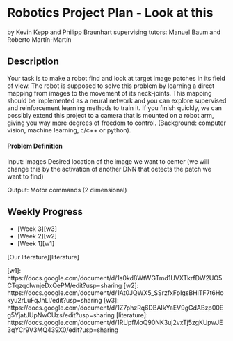 # Robotics Project Plan - Look at this
by Kevin Kepp and Philipp Braunhart
supervising tutors: Manuel Baum and Roberto Martín-Martín

## Description

Your task is to make a robot find and look at target image patches in  its field of view. The robot is supposed to solve this problem by learning a direct mapping from images to the movement of its neck-joints. This mapping should be implemented as a neural network and you can explore supervised and reinforcement learning methods to train it. If you finish quickly, we can possibly extend this project to a camera that is mounted on a robot arm, giving you way more degrees of freedom to control. (Background: computer vision, machine learning, c/c++ or python).

#### Problem Definition
Input: Images
Desired location of the image we want to center (we will change this by the activation of another DNN that detects the patch we want to find)

Output:
Motor commands (2 dimensional)

## Weekly Progress
- [Week 3][w3]
- [Week 2][w2]
- [Week 1][w1]

[Our literature][literature]

<reference area>
 [w1]: https://docs.google.com/document/d/1s0kd8WtWGTmd1UVXTkrfDW2UO5CTqzqcIwnjeDxQePM/edit?usp=sharing
 [w2]: https://docs.google.com/document/d/1At0JQWX5_SSrzfxFpIgsBHiTF7t6Hokyu2rLuFqJhLI/edit?usp=sharing
 [w3]: https://docs.google.com/document/d/1Z7phzRq6DBAIkYaEV9gGdABzp00Eg5YjatJUpNwCUzs/edit?usp=sharing
 [literature]: https://docs.google.com/document/d/1RUpfMoQ90NK3uj2vxTj5zgKUpwJE3qYCr9V3MQ439X0/edit?usp=sharing
